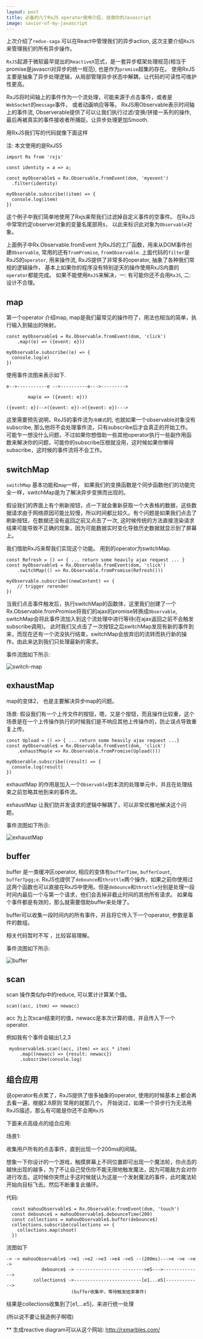 ```yaml
---
layout: post
title: 必备的几个RxJS operator使用介绍, 拯救你的Javascript
image: savior-of-my-javascript
---
```


上次介绍了`redux-saga` 可以在React中管理我们的异步action, 这次主要介绍`RxJS`来管理我们的所有异步操作。

`RxJS`起源于微软最早提出的`ReactiveX`范式，是一套异步框架处理规范(相当于promise是javascri对异步的统一规范), 也是作为`promise`超集的存在。 使用RxJS主要是抽象了异步处理逻辑，从局部管理异步状态中解耦，让代码的可读性可维护性更高。

RxJS将时间轴上的事件作为一个流处理，可能来源于点击事件，或者是`WebSocket`的`message`事件， 或者动画响应等等。 RxJS用Observable表示时间轴上的事件流, Observerable提供了可以让我们执行过滤/变换/拼接一系列的操作, 最后再被真实的事件接收者所捕捉。让异步处理更加Smooth.

用RxJS我们写的代码就像下面这样

注: 本文使用的是RxJS5

~~~
import Rx from 'rxjs'

const identity = a => a;

const myObserable$ = Rx.Observable.fromEvent(dom, 'myevent')
  .filter(identity)

myObserable.subscribe((item) => {
  console.log(item)
})
~~~

这个例子中我们简单地使用了Rxjs来帮我们过滤掉自定义事件的空事件。 在RxJS中常常约定observer对象的变量名尾部用`$`， 以此来标识此对象为`Observable`对象。

上面例子中Rx.Observable.fromEvent 为RxJS的工厂函数，用来从DOM事件创建`Observable`, 常用的还有`fromPromise`, `fromObservable`. 上面代码的`filter`是RxJS的`operator`, 用来操作流, RxJS提供了非常多的operator, 抽象了各种我们常规的逻辑操作， 基本上如果你的程序没有特别逆天的操作使用RxJS内置的`operator`都能完成。 如果不能使用`RxJS`来解决，一: 有可能你还不会用`RxJS`, 二: 设计不合理。

## map

第一个operator 介绍map, map是我们最常见的操作符了，用法也相当的简单，执行输入到输出的映射。

~~~
const myObservable$ = Rx.Observable.fromEvent(dom, 'click')
    .map((e) => ({event: e}))

myObservable.subscribe((e) => {
  console.log(e)
})
~~~

使用事件流图来表示如下.


~~~
e-->-----------e -->----------e--->--------->

        map(e => ({event: e}))

({event: e})-->({event: e})->({event: e})--->
~~~


这里需要预先说明，RxJS的事件流为`冷模式`的, 也就如果一个observable对象没有subscribe, 那么他将不会处理事件流，只有subscribe后才会真正的开始工作。 可能乍一想没什么问题，不过如果你想借助一些其他operator执行一些副作用函数来解决你的问题，可能你的subscribe压根就没用，这时候如果你懒得subscribe，这时候的事件流将不会工作。

## switchMap

`switchMap` 基本功能和`map`一样， 如果我们的变换函数是个同步函数他们的功能完全一样，switchMap是为了解决异步变换而出现的。

假设我们的界面上有个刷新按钮，点一下就会重新获取一个大表格的数据，这些数据请求由于网络原因可能比较慢，所以时间都比较久。有个问题是如果我们点击了刷新按钮，在数据还没有返回之前又点击了一次, 这时候传统的方法直接渲染请求结果可能导致不正确的现象，因为可能数据实时变化导致历史数据就显示到了屏幕上。

我们借助RxJS来帮我们实现这个功能。 用到的operator为switchMap.

~~~
const Refresh = () => { ... return some heavily ajax request ... }
const myObservable$ = Rx.Observable.fromEvent(dom, 'click')
    .switchMap(() => Rx.Observable.fromPromise(Refresh()))

myObservable.subscribe((newContent) => {
    // trigger rerender
})
~~~

当我们点击事件触发后，执行switchMap的函数体，这里我们创建了一个Rx.Observable.fromPromise将我们的ajax的promise转换成`Observable`, switchMap会将此事件流加入到这个流处理中进行等待(在ajax返回之前不会触发subscribe调用)。 此时我们又点击了一次按钮之后switchMap发现有新的事件到来，而现在还有一个流没执行结束，switchMap会放弃旧的流转而执行新的操作。由此来达到我们只处理最新的需求。

事件流图如下所示:

![switch-map]({{site.baseurl}}/content/images/switchMap.png)

## exhaustMap

map的变体2， 也是主要解决异步map的问题。

场景: 假设我们有一个上传文件的按钮，嗯，又是个按钮，而且操作比较重，这个场景是在一个上传操作执行的时候我们是不响应其他上传操作的，防止误点导致重复上传。

~~~
const Upload = () => { ... return some heavily ajax request ...}
const myObservable$ = Rx.Observable.fromEvent(dom, 'click')
    .exhaustMap(e => Rx.Observable.fromPromise(Upload()))

myObserable.subscribe((result) => {
  console.log(result)
})
~~~

exhaustMap 的作用是加入一个`Observable`到本流的处理单元中，并且在处理结束之前忽略其他到来的事件流。

exhaustMap 让我们防并发请求的逻辑中解耦了，可以非常优雅地解决这个问题。

事件流图如下所示:

![exhaustMap]({{site.baseurl}}/content/images/exhaustMap.png)

## buffer

buffer 是一类缓冲区operator, 相应的变体有`bufferTime`, `bufferCount`, `bufferTpgg;e`.
RxJS也提供了`debounce`和`throttle`两个操作，如果之前你使用过这两个函数也可以直接在RxJS中使用。但是`debounce`和`throttle`分别是处理一段时间内最后一个与第一个请求，他们会丢掉非截止时间的其他所有请求。 如果每个事件都是有效的，那么就需要借助buffer来处理了。

buffer可以收集一段时间内的所有事件，并且将它传入下一个operator, 参数是事件的数组。

相关代码暂时不写 ，比较容易理解。

事件流图如下所示:

![buffer]({{site.baseurl}}/content/images/buffer.png)

## scan

scan 操作类似fp中的reduce, 可以累计计算某个值。

~~~
scan((acc, item) => newacc)
~~~

acc 为上次scan结束时的值，newacc是本次计算的值，并且传入下一个operator.

例如我有个事件会输出1,2,3

~~~
 myobservable$.scan((acc, item) => acc * item)
     .map((newacc) => {result: newacc})
     .subscribe(console.log)
~~~

## 组合应用

说operator有点累了，RxJS提供了很多抽象的operator, 使用的时候基本上都会再去看一遍，根据2.8原则 常用的就那几个。 开始说过，如果一个异步行为无法用RxJS描述，那么有可能是你还不会用`RxJS`

下面来点高级点的组合应用:

场景1:

收集用户所有的点击事件，直到出现一个200ms的间隔。

想象一下你设计的一个游戏，触摸屏幕上不同位置即可出现一个魔法轮，你点击的越快出现的越多，为了不让自己受伤你不能无限地触发魔法，因为可能敌方会对你进行攻击。这时候你突然止手这时候就认为这是一个发射魔法的事件，此时魔法轮开始向目标飞去。然后不断重复此循环。

代码:

~~~
  const mahouObservable$ = Rx.Observable.fromEvent(dom, 'touch')
  const debounce$ = mahouObservable$.debounceTime(200)
  const collections = mahouObservable$.buffer(debounce$)
  collections.subscribe(collections => {
    collections.map(shoot)
  })
~~~

流图如下
~~~
-> -> mahouObservable$ ->e1 ->e2 ->e3 ->e4 ->e5 --(200ms)--->e ->e ->e ->
             debounce$ -> ---------------- -------->e5--->-------------->
          collections$ ->-------------------------[e1...e5]------------->
                        (buffer收集中，等待触发结束事件)
~~~

结果是collections收集到了[e1,...e5]，来进行统一处理


(所以说不要让我造例子啊喂)

** 生成reactive diagram可以从这个网站: http://rxmarbles.com/
